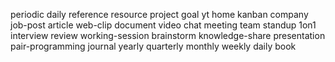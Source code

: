 periodic
daily
reference
resource
project
goal
yt
home
kanban
company
job-post
article
web-clip
document
video
chat
meeting
team
standup
1on1
interview
review
working-session
brainstorm
knowledge-share
presentation
pair-programming
journal
yearly
quarterly
monthly
weekly
daily
book